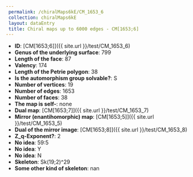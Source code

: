```yaml
--- 
 permalink: /chiralMaps6kE/CM_1653_6 
 collection: chiralMaps6kE
 layout: dataEntry
 title: Chiral maps up to 6000 edges - CM[1653;6]
---
```


- **ID**: [CM[1653;6]]({{ site.url }}/test/CM_1653_6)
- **Genus of the underlying surface**: 799
- **Length of the face**: 87
- **Valency**: 174
- **Length of the Petrie polygon**: 38
- **Is the automorphism group solvable?**: S
- **Number of vertices**: 19
- **Number of edges**: 1653
- **Number of faces**: 38
- **The map is self-**: none
- **Dual map**: [CM[1653;7]]({{ site.url }}/test/CM_1653_7)
- **Mirror (enantihomorphic) map**: [CM[1653;5]]({{ site.url }}/test/CM_1653_5)
- **Dual of the mirror image**: [CM[1653;8]]({{ site.url }}/test/CM_1653_8)
- **Z_q-Exponent?**: 2
- **No idea**:  59:5
- **No idea**: Y
- **No idea**: N
- **Skeleton**: Sk(19;2)^29
- **Some other kind of skeleton**: nan
